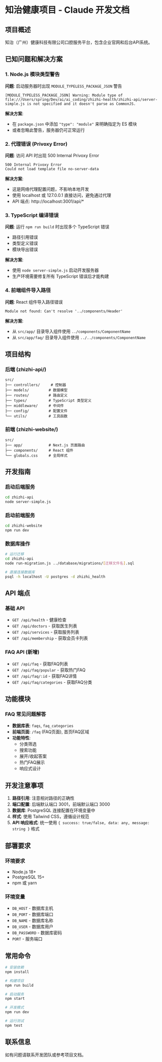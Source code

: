 # 知治健康项目 - Claude 开发文档

## 项目概述
知治（广州）健康科技有限公司口腔服务平台，包含企业官网和后台API系统。

## 已知问题和解决方案

### 1. Node.js 模块类型警告
**问题**: 启动服务器时出现 `MODULE_TYPELESS_PACKAGE_JSON` 警告
```
[MODULE_TYPELESS_PACKAGE_JSON] Warning: Module type of file:///Users/spring/Dev/ai/ai_coding/zhizhi-health/zhizhi-api/server-simple.js is not specified and it doesn't parse as CommonJS.
```

**解决方案**: 
- 在 `package.json` 中添加 `"type": "module"` 来明确指定为 ES 模块
- 或者忽略此警告，服务器仍可正常运行

### 2. 代理错误 (Privoxy Error)
**问题**: 访问 API 时出现 500 Internal Privoxy Error
```
500 Internal Privoxy Error
Could not load template file no-server-data
```

**解决方案**:
- 这是网络代理配置问题，不影响本地开发
- 使用 localhost 或 127.0.0.1 直接访问，避免通过代理
- API 端点: http://localhost:3001/api/*

### 3. TypeScript 编译错误
**问题**: 运行 `npm run build` 时出现多个 TypeScript 错误
- 路径引用错误
- 类型定义错误  
- 模块导出错误

**解决方案**:
- 使用 `node server-simple.js` 启动开发服务器
- 生产环境需要修复所有 TypeScript 错误后才能构建

### 4. 前端组件导入路径
**问题**: React 组件导入路径错误
```
Module not found: Can't resolve '../components/Header'
```

**解决方案**:
- 从 `src/app/` 目录导入组件使用 `../components/ComponentName`
- 从 `src/app/faq/` 目录导入组件使用 `../../components/ComponentName`

## 项目结构

### 后端 (zhizhi-api/)
```
src/
├── controllers/     # 控制器
├── models/         # 数据模型
├── routes/         # 路由定义
├── types/          # TypeScript 类型定义
├── middleware/     # 中间件
├── config/         # 配置文件
└── utils/          # 工具函数
```

### 前端 (zhizhi-website/)
```
src/
├── app/            # Next.js 页面路由
├── components/     # React 组件
└── globals.css     # 全局样式
```

## 开发指南

### 启动后端服务
```bash
cd zhizhi-api
node server-simple.js
```

### 启动前端服务
```bash
cd zhizhi-website
npm run dev
```

### 数据库操作
```bash
# 运行迁移
cd zhizhi-api
node run-migration.js ../database/migrations/[迁移文件名].sql

# 直接连接数据库
psql -h localhost -U postgres -d zhizhi_health
```

## API 端点

### 基础 API
- `GET /api/health` - 健康检查
- `GET /api/doctors` - 获取医生列表
- `GET /api/services` - 获取服务列表
- `GET /api/membership` - 获取会员卡列表

### FAQ API (新增)
- `GET /api/faq` - 获取FAQ列表
- `GET /api/faq/popular` - 获取热门FAQ
- `GET /api/faq/:id` - 获取FAQ详情
- `GET /api/faq/categories` - 获取FAQ分类

## 功能模块

### FAQ 常见问题解答
- **数据库表**: `faqs`, `faq_categories`
- **前端页面**: `/faq` (FAQ页面), 首页FAQ区域
- **功能特性**:
  - 分类筛选
  - 搜索功能
  - 展开/收起答案
  - 热门FAQ展示
  - 响应式设计

## 开发注意事项

1. **路径引用**: 注意相对路径的正确性
2. **端口配置**: 后端默认端口 3001，前端默认端口 3000
3. **数据库**: PostgreSQL 连接配置在环境变量中
4. **样式**: 使用 Tailwind CSS，遵循设计规范
5. **API 响应格式**: 统一使用 `{ success: true/false, data: any, message: string }` 格式

## 部署要求

### 环境要求
- Node.js 18+
- PostgreSQL 15+
- npm 或 yarn

### 环境变量
- `DB_HOST` - 数据库主机
- `DB_PORT` - 数据库端口
- `DB_NAME` - 数据库名称
- `DB_USER` - 数据库用户
- `DB_PASSWORD` - 数据库密码
- `PORT` - 服务端口

## 常用命令

```bash
# 安装依赖
npm install

# 构建项目
npm run build

# 启动服务
npm start

# 开发模式
npm run dev

# 运行测试
npm test
```

## 联系信息

如有问题请联系开发团队或参考项目文档。